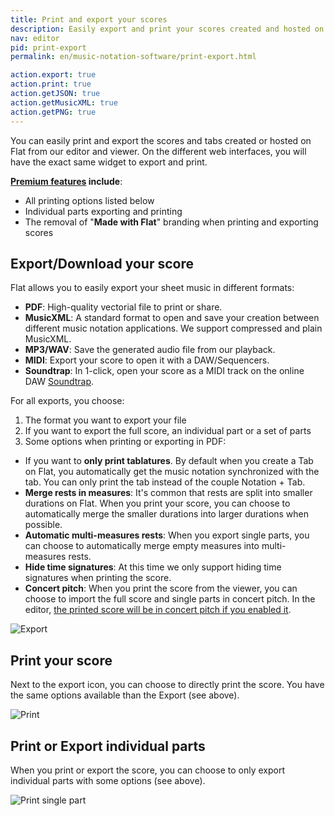 ```yaml
---
title: Print and export your scores
description: Easily export and print your scores created and hosted on Flat
nav: editor
pid: print-export
permalink: en/music-notation-software/print-export.html

action.export: true
action.print: true
action.getJSON: true
action.getMusicXML: true
action.getPNG: true
---
```


You can easily print and export the scores and tabs created or hosted on Flat from our editor and viewer. On the different web interfaces, you will have the exact same widget to export and print.

**[Premium features](https://flat.io/pricing) include**:
* All printing options listed below
* Individual parts exporting and printing
* The removal of "**Made with Flat**" branding when printing and exporting scores

## Export/Download your score

Flat allows you to easily export your sheet music in different formats:

* **PDF**: High-quality vectorial file to print or share.
* **MusicXML**: A standard format to open and save your creation between different music notation applications. We support compressed and plain MusicXML.
* **MP3/WAV**: Save the generated audio file from our playback.
* **MIDI**: Export your score to open it with a DAW/Sequencers.
* **Soundtrap**: In 1-click, open your score as a MIDI track on the online DAW [Soundtrap](https://www.soundtrap.com).

For all exports, you choose:

1. The format you want to export your file
2. If you want to export the full score, an individual part or a set of parts
3. Some options when printing or exporting in PDF:
  * If you want to **only print tablatures**. By default when you create a Tab on Flat, you automatically get the music notation synchronized with the tab. You can only print the tab instead of the couple Notation + Tab.
  * **Merge rests in measures**: It's common that rests are split into smaller durations on Flat. When you print your score, you can choose to automatically merge the smaller durations into larger durations when possible.
  * **Automatic multi-measures rests**: When you export single parts, you can choose to automatically merge empty measures into multi-measures rests.
  * **Hide time signatures**: At this time we only support hiding time signatures when printing the score.
  * **Concert pitch**: When you print the score from the viewer, you can choose to import the full score and single parts in concert pitch. In the editor, [the printed score will be in concert pitch if you enabled it](/help/en/music-notation-software/concertpitch.html). 

![Export](/help/assets/img/editor/export.png)

## Print your score

Next to the export icon, you can choose to directly print the score. You have the same options available than the Export (see above).

![Print](/help/assets/img/editor/print.gif)

## Print or Export individual parts

When you print or export the score, you can choose to only export individual parts with some options (see above).

![Print single part](/help/assets/img/editor/print-single-part.gif)